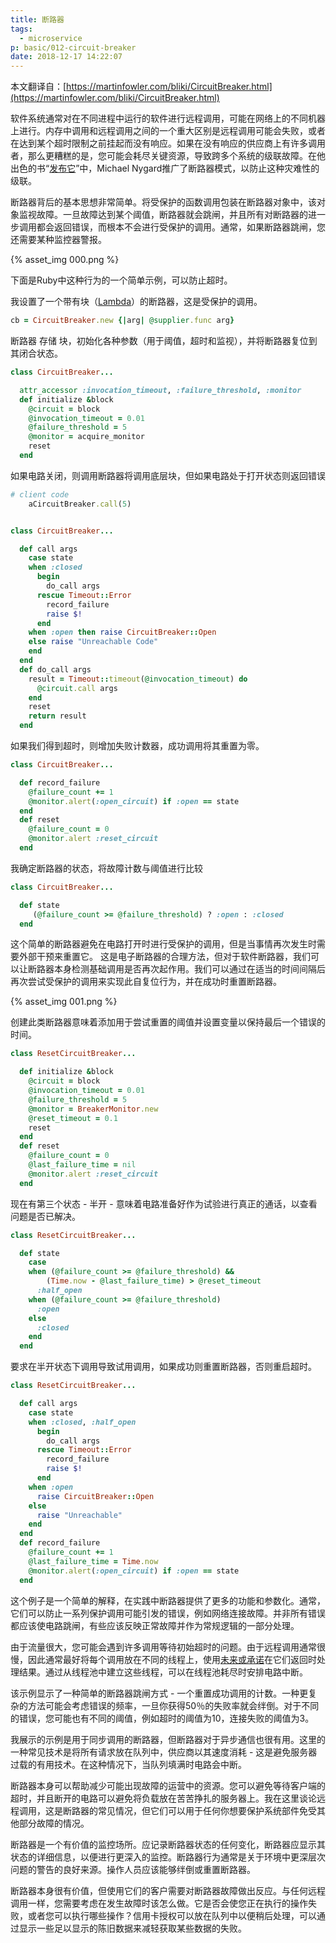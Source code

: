 ```yaml
---
title: 断路器
tags:
  - microservice
p: basic/012-circuit-breaker
date: 2018-12-17 14:22:07
---
```


本文翻译自：[https://martinfowler.com/bliki/CircuitBreaker.html](https://martinfowler.com/bliki/CircuitBreaker.html)

软件系统通常对在不同进程中运行的软件进行远程调用，可能在网络上的不同机器上进行。内存中调用和远程调用之间的一个重大区别是远程调用可能会失败，或者在达到某个超时限制之前挂起而没有响应。如果在没有响应的供应商上有许多调用者，那么更糟糕的是，您可能会耗尽关键资源，导致跨多个系统的级联故障。在他出色的书“[发布它](https://www.amazon.com/gp/product/0978739213?ie=UTF8&tag=martinfowlerc-20&linkCode=as2&camp=1789&creative=9325&creativeASIN=0978739213)”中，Michael Nygard推广了断路器模式，以防止这种灾难性的级联。

断路器背后的基本思想非常简单。将受保护的函数调用包装在断路器对象中，该对象监视故障。一旦故障达到某个阈值，断路器就会跳闸，并且所有对断路器的进一步调用都会返回错误，而根本不会进行受保护的调用。通常，如果断路器跳闸，您还需要某种监控器警报。

{% asset_img 000.png %}

下面是Ruby中这种行为的一个简单示例，可以防止超时。

我设置了一个带有块（[Lambda](https://martinfowler.com/bliki/Lambda.html)）的断路器，这是受保护的调用。

```ruby
cb = CircuitBreaker.new {|arg| @supplier.func arg}
```
断路器 存储 块，初始化各种参数（用于阈值，超时和监视），并将断路器复位到其闭合状态。
```ruby
class CircuitBreaker...

  attr_accessor :invocation_timeout, :failure_threshold, :monitor
  def initialize &block
    @circuit = block
    @invocation_timeout = 0.01
    @failure_threshold = 5
    @monitor = acquire_monitor
    reset
  end
```
如果电路关闭，则调用断路器将调用底层块，但如果电路处于打开状态则返回错误
```ruby
# client code
    aCircuitBreaker.call(5)


class CircuitBreaker...

  def call args
    case state
    when :closed
      begin
        do_call args
      rescue Timeout::Error
        record_failure
        raise $!
      end
    when :open then raise CircuitBreaker::Open
    else raise "Unreachable Code"
    end
  end
  def do_call args
    result = Timeout::timeout(@invocation_timeout) do
      @circuit.call args
    end
    reset
    return result
  end
```
如果我们得到超时，则增加失败计数器，成功调用将其重置为零。

```ruby
class CircuitBreaker...

  def record_failure
    @failure_count += 1
    @monitor.alert(:open_circuit) if :open == state
  end
  def reset
    @failure_count = 0
    @monitor.alert :reset_circuit
  end
```
我确定断路器的状态，将故障计数与阈值进行比较
```ruby
class CircuitBreaker...

  def state
     (@failure_count >= @failure_threshold) ? :open : :closed
  end
```
这个简单的断路器避免在电路打开时进行受保护的调用，但是当事情再次发生时需要外部干预来重置它。 这是电子断路器的合理方法，但对于软件断路器，我们可以让断路器本身检测基础调用是否再次起作用。我们可以通过在适当的时间间隔后再次尝试受保护的调用来实现此自复位行为，并在成功时重置断路器。

{% asset_img 001.png %}

创建此类断路器意味着添加用于尝试重置的阈值并设置变量以保持最后一个错误的时间。
```ruby
class ResetCircuitBreaker...

  def initialize &block
    @circuit = block
    @invocation_timeout = 0.01
    @failure_threshold = 5
    @monitor = BreakerMonitor.new
    @reset_timeout = 0.1
    reset
  end
  def reset
    @failure_count = 0
    @last_failure_time = nil
    @monitor.alert :reset_circuit
  end
```
现在有第三个状态 - 半开 - 意味着电路准备好作为试验进行真正的通话，以查看问题是否已解决。
```ruby
class ResetCircuitBreaker...

  def state
    case
    when (@failure_count >= @failure_threshold) && 
        (Time.now - @last_failure_time) > @reset_timeout
      :half_open
    when (@failure_count >= @failure_threshold)
      :open
    else
      :closed
    end
  end
```
要求在半开状态下调用导致试用调用，如果成功则重置断路器，否则重启超时。
```ruby
class ResetCircuitBreaker...

  def call args
    case state
    when :closed, :half_open
      begin
        do_call args
      rescue Timeout::Error
        record_failure
        raise $!
      end
    when :open
      raise CircuitBreaker::Open
    else
      raise "Unreachable"
    end
  end
  def record_failure
    @failure_count += 1
    @last_failure_time = Time.now
    @monitor.alert(:open_circuit) if :open == state
  end
```

这个例子是一个简单的解释，在实践中断路器提供了更多的功能和参数化。通常，它们可以防止一系列保护调用可能引发的错误，例如网络连接故障。并非所有错误都应该使电路跳闸，有些应该反映正常故障并作为常规逻辑的一部分处理。

由于流量很大，您可能会遇到许多调用等待初始超时的问题。由于远程调用通常很慢，因此通常最好将每个调用放在不同的线程上，使用[未来或承诺](http://en.wikipedia.org/wiki/Futures_and_promises)在它们返回时处理结果。通过从线程池中建立这些线程，可以在线程池耗尽时安排电路中断。

该示例显示了一种简单的断路器跳闸方式 - 一个重置成功调用的计数。一种更复杂的方法可能会考虑错误的频率，一旦你获得50％的失败率就会绊倒。对于不同的错误，您可能也有不同的阈值，例如超时的阈值为10，连接失败的阈值为3。

我展示的示例是用于同步调用的断路器，但断路器对于异步通信也很有用。这里的一种常见技术是将所有请求放在队列中，供应商以其速度消耗 - 这是避免服务器过载的有用技术。在这种情况下，当队列填满时电路会中断。

断路器本身可以帮助减少可能出现故障的运营中的资源。您可以避免等待客户端的超时，并且断开的电路可以避免将负载放在苦苦挣扎的服务器上。我在这里谈论远程调用，这是断路器的常见情况，但它们可以用于任何你想要保护系统部件免受其他部分故障的情况。

断路器是一个有价值的监控场所。应记录断路器状态的任何变化，断路器应显示其状态的详细信息，以便进行更深入的监控。断路器行为通常是关于环境中更深层次问题的警告的良好来源。操作人员应该能够绊倒或重置断路器。

断路器本身很有价值，但使用它们的客户需要对断路器故障做出反应。与任何远程调用一样，您需要考虑在发生故障时该怎么做。它是否会使您正在执行的操作失败，或者您可以执行哪些操作？信用卡授权可以放在队列中以便稍后处理，可以通过显示一些足以显示的陈旧数据来减轻获取某些数据的失败。

